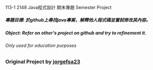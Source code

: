 113-1 2148 Java程式設計 期末專題 Semester Project


##### 專題目標: 於github上尋找java專案，解釋他人程式碼並嘗試修改其內容。
##### Object: Refer on other's project on github and try to refinement it.


###### Only used for education purposes
### Original Project by [jorgefsa23](https://github.com/jorgefsa23/java)
